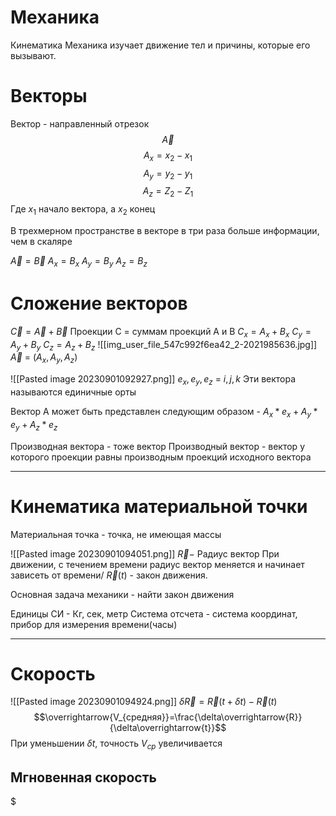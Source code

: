 # Механика
Кинематика
Механика изучает движение тел и причины, которые его вызывают.

# Векторы
Вектор - направленный отрезок
$$\overrightarrow{A}$$
$$A_x = x_2 - x_1$$
$$A_y = y_2 - y_1$$
$$A_z = Z_2 - Z_1$$
Где $x_1$ начало вектора, а $x_2$ конец

В трехмерном пространстве в векторе в три раза больше информации, чем в скаляре

$\overrightarrow{A} = \overrightarrow{B}$
$A_x = B_x$
$A_y = B_y$
$A_z = B_z$

# Сложение векторов

$\overrightarrow{C} = \overrightarrow{A} + \overrightarrow{B}$
Проекции C = суммам проекций А и B
$C_x = A_x + B_x$
$C_y = A_y + B_y$
$C_z = A_z + B_z$
![[img_user_file_547c992f6ea42_2-2021985636.jpg]]
$\overrightarrow{A}$ = ($A_x, A_y, A_z$)

![[Pasted image 20230901092927.png]]
$e_x, e_y, e_z$ =  $i, j, k$
Эти вектора называются единичные орты

Вектор A может быть представлен следующим образом - $A_x * e_x + A_y * e_y + A_z * e_z$

Производная вектора - тоже вектор
Производный вектор - вектор у которого проекции равны производным проекций исходного вектора

--------
# Кинематика материальной точки
Материальная точка - точка, не имеющая массы

![[Pasted image 20230901094051.png]]
$\overrightarrow{R} -$ Радиус вектор
При движении, с течением времени радиус вектор меняется и начинает зависеть от времени/
$\overrightarrow{R}(t)$ - закон движения.

Основная задача механики - найти закон движения

Единицы СИ - Кг, сек, метр
Система отсчета - система координат, прибор для измерения времени(часы)

------
# Скорость
![[Pasted image 20230901094924.png]]
$\delta \overrightarrow{R} = \overrightarrow{R}(t + \delta t) - \overrightarrow{R}(t)$
$$\overrightarrow{V_{средняя}}=\frac{\delta\overrightarrow{R}}{\delta\overrightarrow{t}}$$
При уменьшении $\delta t$, точность $V_{ср}$ увеличивается

## Мгновенная скорость
$